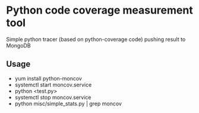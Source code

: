 Python code coverage measurement tool
=====================================

Simple python tracer (based on python-coverage code) pushing result to MongoDB

Usage
-----

* yum install python-moncov
* systemctl start moncov.service
* python \<test.py\>
* systemctl stop moncov.service
* python misc/simple_stats.py | grep moncov
